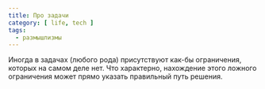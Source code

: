 ```yaml
---
title: Про задачи
category: [ life, tech ]
tags:
  - размышлизмы
---
```

Иногда в задачах (любого рода) присутствуют как-бы ограничения, которых на самом деле нет. Что характерно,
нахождение этого ложного ограничения может прямо указать правильный путь решения.
